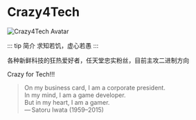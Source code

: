 # Crazy4Tech

<img :src="$withBase('/member_avatar/Crazy4Tech.png')" alt="Crazy4Tech Avatar">

::: tip 简介
求知若饥，虚心若愚
:::

各种新鲜科技的狂热爱好者，任天堂忠实粉丝，目前主攻二进制方向

Crazy for Tech!!!

>On my business card, I am a corporate president. <br>
>In my mind, I am a game developer. <br>
>But in my heart, I am a gamer. <br>
>— Satoru Iwata (1959–2015) <br>